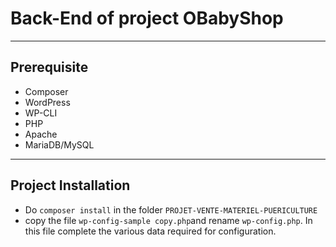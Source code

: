 # Back-End of project OBabyShop

-----------------
## **Prerequisite**

- Composer
- WordPress
- WP-CLI
- PHP
- Apache
- MariaDB/MySQL

-----------------

## **Project Installation**

- Do `composer install` in the folder `PROJET-VENTE-MATERIEL-PUERICULTURE`
- copy the file `wp-config-sample copy.php`and rename `wp-config.php`. In this file complete the various data required for configuration.